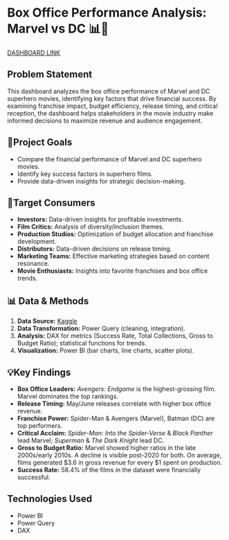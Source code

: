 # Box Office Performance Analysis: Marvel vs DC 📊🎥
[DASHBOARD LINK](https://app.powerbi.com/view?r=eyJrIjoiYTE3YzhlNzYtYTA1Mi00MjhmLTgyMDAtMDVkZDI4NTA2Y2RjIiwidCI6ImI2NDE3Y2QwLTFmNzMtNDQ3MS05YTM5LTIwOTUzODIyYTM0YSIsImMiOjN9) 

## Problem Statement
This dashboard analyzes the box office performance of Marvel and DC superhero movies, identifying key factors that drive financial success. By examining franchise impact, budget efficiency, release timing, and critical reception, the dashboard helps stakeholders in the movie industry make informed decisions to maximize revenue and audience engagement.

## 🎯Project Goals
*   Compare the financial performance of Marvel and DC superhero movies.
*   Identify key success factors in superhero films.
*   Provide data-driven insights for strategic decision-making.

## 👥Target Consumers
*   **Investors:** Data-driven insights for profitable investments.
*   **Film Critics:** Analysis of diversity/inclusion themes.
*   **Production Studios:** Optimization of budget allocation and franchise development.
*   **Distributors:** Data-driven decisions on release timing.
*   **Marketing Teams:** Effective marketing strategies based on content resonance.
*   **Movie Enthusiasts:** Insights into favorite franchises and box office trends.

## 📊 Data & Methods
1.  **Data Source:** [Kaggle](https://shorturl.at/34Rk5)
2.  **Data Transformation:** Power Query (cleaning, integration).
3.  **Analysis:** DAX for metrics (Success Rate, Total Collections, Gross to Budget Ratio); statistical functions for trends.
4.  **Visualization:** Power BI (bar charts, line charts, scatter plots).

## 💡Key Findings
*   **Box Office Leaders:** *Avengers: Endgame* is the highest-grossing film. Marvel dominates the top rankings.
*   **Release Timing:** May/June releases correlate with higher box office revenue.
*   **Franchise Power:** Spider-Man & Avengers (Marvel), Batman (DC) are top performers.
*   **Critical Acclaim:** *Spider-Man: Into the Spider-Verse* & *Black Panther* lead Marvel; *Superman* & *The Dark Knight* lead DC.
*   **Gross to Budget Ratio:** Marvel showed higher ratios in the late 2000s/early 2010s. A decline is visible post-2020 for both. On average, films generated $3.6 in gross revenue for every $1 spent on production.
*   **Success Rate:**  58.4% of the films in the dataset were financially successful.

## Technologies Used
*   Power BI
*   Power Query
*   DAX


